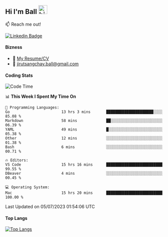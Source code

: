 ## Hi I'm Ball <img src="https://user-images.githubusercontent.com/1303154/88677602-1635ba80-d120-11ea-84d8-d263ba5fc3c0.gif" width="28px" height="28px" alt="hi">
 
:mailbox: Reach me out!

[![Linkedin Badge](https://img.shields.io/badge/-Jirut-0e76a8?style=flat&labelColor=0e76a8&logo=linkedin&logoColor=white)](https://www.linkedin.com/in/jirut-sangchay-338370251/)

<!-- TODO: Add last video link -->
#### Bizness
- :paperclip: [My Resume/CV](https://github.com/Jirut01/Jirut01/blob/main/file/jirut_resume.pdf)
- :email: jirutsangchay.ball@gmail.com

#### Coding Stats

<!--START_SECTION:waka-->
![Code Time](http://img.shields.io/badge/Code%20Time-7%20hrs%2040%20mins-blue)

📊 **This Week I Spent My Time On** 

```text
💬 Programming Languages: 
Go                       13 hrs 3 mins       █████████████████████░░░░   85.08 % 
Markdown                 58 mins             ██░░░░░░░░░░░░░░░░░░░░░░░   06.39 % 
YAML                     49 mins             █░░░░░░░░░░░░░░░░░░░░░░░░   05.38 % 
Other                    12 mins             ░░░░░░░░░░░░░░░░░░░░░░░░░   01.38 % 
Bash                     6 mins              ░░░░░░░░░░░░░░░░░░░░░░░░░   00.71 % 

🔥 Editors: 
VS Code                  15 hrs 16 mins      █████████████████████████   99.55 % 
DBeaver                  4 mins              ░░░░░░░░░░░░░░░░░░░░░░░░░   00.45 % 

💻 Operating System: 
Mac                      15 hrs 20 mins      █████████████████████████   100.00 % 
```


 Last Updated on 05/07/2023 01:54:06 UTC
<!--END_SECTION:waka-->

#### Top Langs
[![Top Langs](https://github-readme-stats.vercel.app/api/top-langs/?username=Jirut01&layout=pie)](https://github.com/Jirut01/github-readme-stats)

